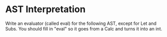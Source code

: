 # AST Interpretation
Write an evaluator (called eval) for the following AST, except for Let and Subs. You should fill in "eval" so it goes
from a Calc and turns it into an int.
